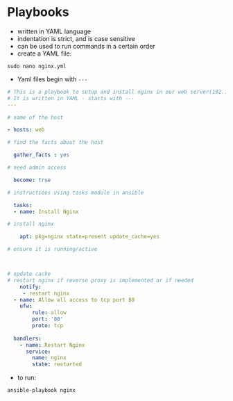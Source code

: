 # Playbooks
- written in YAML language
- indentation is strict, and is case sensitive
- can be used to run commands in a certain order
- create a YAML file:
```linux
sudo nano nginx.yml
```
- Yaml files begin with `---`
```YAML
# This is a playbook to setup and install nginx in our web server(192.168.33.10)
# It is written in YAML - starts with ---
---

# name of the host

- hosts: web

# find the facts about the host

  gather_facts : yes

# need admin access

  become: true

# instructions using tasks module in ansible

  tasks:
  - name: Install Nginx

# install nginx

    apt: pkg=nginx state=present update_cache=yes

# ensure it is running/active



# update cache
# restart nginx if reverse proxy is implemented or if needed
    notify: 
     - restart nginx
  - name: Allow all access to tcp port 80
    ufw:
        rule: allow 
        port: '80'
        proto: tcp
        
  handlers:
    - name: Restart Nginx
      service: 
        name: nginx
        state: restarted
```
- to run:
```linux
ansible-playbook nginx
```